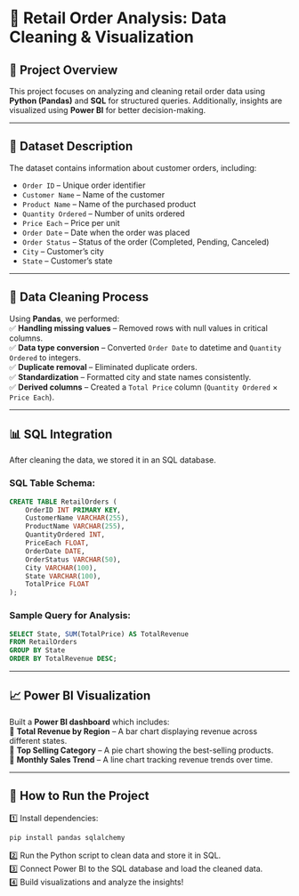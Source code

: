# 📌 Retail Order Analysis: Data Cleaning & Visualization

## 📖 Project Overview

This project focuses on analyzing and cleaning retail order data using **Python (Pandas)** and **SQL** for structured queries. Additionally, insights are visualized using **Power BI** for better decision-making.

---

## 📂 Dataset Description

The dataset contains information about customer orders, including:

- `Order ID` – Unique order identifier
- `Customer Name` – Name of the customer
- `Product Name` – Name of the purchased product
- `Quantity Ordered` – Number of units ordered
- `Price Each` – Price per unit
- `Order Date` – Date when the order was placed
- `Order Status` – Status of the order (Completed, Pending, Canceled)
- `City` – Customer’s city
- `State` – Customer’s state

---

## 🔧 Data Cleaning Process

Using **Pandas**, we performed:  
✅ **Handling missing values** – Removed rows with null values in critical columns.  
✅ **Data type conversion** – Converted `Order Date` to datetime and `Quantity Ordered` to integers.  
✅ **Duplicate removal** – Eliminated duplicate orders.  
✅ **Standardization** – Formatted city and state names consistently.  
✅ **Derived columns** – Created a `Total Price` column (`Quantity Ordered` × `Price Each`).

---

## 📊 SQL Integration

After cleaning the data, we stored it in an SQL database.

### **SQL Table Schema:**

```sql
CREATE TABLE RetailOrders (
    OrderID INT PRIMARY KEY,
    CustomerName VARCHAR(255),
    ProductName VARCHAR(255),
    QuantityOrdered INT,
    PriceEach FLOAT,
    OrderDate DATE,
    OrderStatus VARCHAR(50),
    City VARCHAR(100),
    State VARCHAR(100),
    TotalPrice FLOAT
);
```

### **Sample Query for Analysis:**

```sql
SELECT State, SUM(TotalPrice) AS TotalRevenue
FROM RetailOrders
GROUP BY State
ORDER BY TotalRevenue DESC;
```

---

## 📈 Power BI Visualization

Built a **Power BI dashboard** which includes:  
📌 **Total Revenue by Region** – A bar chart displaying revenue across different states.  
📌 **Top Selling Category** – A pie chart showing the best-selling products.  
📌 **Monthly Sales Trend** – A line chart tracking revenue trends over time.

---

## 🚀 How to Run the Project

1️⃣ Install dependencies:

```bash
pip install pandas sqlalchemy
```

2️⃣ Run the Python script to clean data and store it in SQL.  
3️⃣ Connect Power BI to the SQL database and load the cleaned data.  
4️⃣ Build visualizations and analyze the insights!
